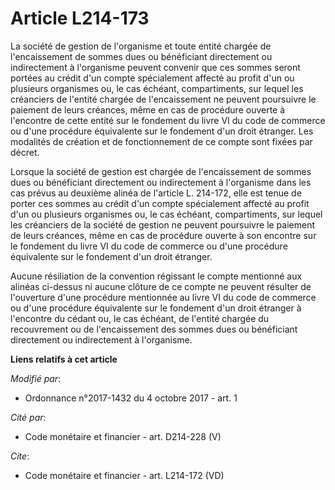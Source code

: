 # Article L214-173

La société de gestion de l'organisme et toute entité chargée de l'encaissement de sommes dues ou bénéficiant directement ou
indirectement à l'organisme peuvent convenir que ces sommes seront portées au crédit d'un compte spécialement affecté au
profit d'un ou plusieurs organismes ou, le cas échéant, compartiments, sur lequel les créanciers de l'entité chargée de
l'encaissement ne peuvent poursuivre le paiement de leurs créances, même en cas de procédure ouverte à l'encontre de cette
entité sur le fondement du livre VI du code de commerce ou d'une procédure équivalente sur le fondement d'un droit étranger.
Les modalités de création et de fonctionnement de ce compte sont fixées par décret.

Lorsque la société de gestion est chargée de l'encaissement de sommes dues ou bénéficiant directement ou indirectement à
l'organisme dans les cas prévus au deuxième alinéa de l'article L. 214-172, elle est tenue de porter ces sommes au crédit
d'un compte spécialement affecté au profit d'un ou plusieurs organismes ou, le cas échéant, compartiments, sur lequel les
créanciers de la société de gestion ne peuvent poursuivre le paiement de leurs créances, même en cas de procédure ouverte à
son encontre sur le fondement du livre VI du code de commerce ou d'une procédure équivalente sur le fondement d'un droit
étranger.

Aucune résiliation de la convention régissant le compte mentionné aux alinéas ci-dessus ni aucune clôture de ce compte ne
peuvent résulter de l'ouverture d'une procédure mentionnée au livre VI du code de commerce ou d'une procédure équivalente sur
le fondement d'un droit étranger à l'encontre du cédant ou, le cas échéant, de l'entité chargée du recouvrement ou de
l'encaissement des sommes dues ou bénéficiant directement ou indirectement à l'organisme.

**Liens relatifs à cet article**

_Modifié par_:

  - Ordonnance n°2017-1432 du 4 octobre 2017 - art. 1

_Cité par_:

  - Code monétaire et financier - art. D214-228 (V)

_Cite_:

  - Code monétaire et financier - art. L214-172 (VD)
